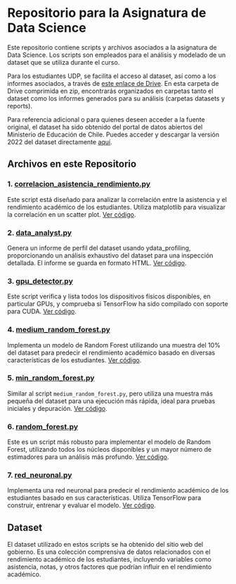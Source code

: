 # Repositorio para la Asignatura de Data Science

Este repositorio contiene scripts y archivos asociados a la asignatura de Data Science. Los scripts son empleados para el análisis y modelado de un dataset que se utiliza durante el curso.

Para los estudiantes UDP, se facilita el acceso al dataset, así como a los informes asociados, a través de [este enlace de Drive](https://drive.google.com/file/d/1be-HlC7Yh1PhP-F0AmuO0vyUqfcWr8cv/view?usp=sharing). En esta carpeta de Drive comprimida en zip, encontrarás organizados en carpetas tanto el dataset como los informes generados para su análisis (carpetas datasets y reports).

Para referencia adicional o para quienes deseen acceder a la fuente original, el dataset ha sido obtenido del portal de datos abiertos del Ministerio de Educación de Chile. Puedes acceder y descargar la versión 2022 del dataset directamente [aquí](https://datosabiertos.mineduc.cl/rendimiento-por-estudiante-2/).

## Archivos en este Repositorio

### 1. [correlacion_asistencia_rendimiento.py](./correlacion_asistencia_rendimiento.py)

Este script está diseñado para analizar la correlación entre la asistencia y el rendimiento académico de los estudiantes. Utiliza matplotlib para visualizar la correlación en un scatter plot. [Ver código](./correlacion_asistencia_rendimiento.py).

### 2. [data_analyst.py](./data_analyst.py)

Genera un informe de perfil del dataset usando ydata_profiling, proporcionando un análisis exhaustivo del dataset para una inspección detallada. El informe se guarda en formato HTML. [Ver código](./data_analyst.py).

### 3. [gpu_detector.py](./gpu_detector.py)

Este script verifica y lista todos los dispositivos físicos disponibles, en particular GPUs, y comprueba si TensorFlow ha sido compilado con soporte para CUDA. [Ver código](./gpu_detector.py).

### 4. [medium_random_forest.py](./medium_random_forest.py)

Implementa un modelo de Random Forest utilizando una muestra del 10% del dataset para predecir el rendimiento académico basado en diversas características de los estudiantes. [Ver código](./medium_random_forest.py).

### 5. [min_random_forest.py](./min_random_forest.py)

Similar al script `medium_random_forest.py`, pero utiliza una muestra más pequeña del dataset para una ejecución más rápida, ideal para pruebas iniciales y depuración. [Ver código](./min_random_forest.py).

### 6. [random_forest.py](./random_forest.py)

Este es un script más robusto para implementar el modelo de Random Forest, utilizando todos los núcleos disponibles y un mayor número de estimadores para un análisis más profundo. [Ver código](./random_forest.py).

### 7. [red_neuronal.py](./red_neuronal.py)

Implementa una red neuronal para predecir el rendimiento académico de los estudiantes basado en sus características. Utiliza TensorFlow para construir, entrenar y evaluar el modelo. [Ver código](./red_neuronal.py).

## Dataset

El dataset utilizado en estos scripts se ha obtenido del sitio web del gobierno. Es una colección comprensiva de datos relacionados con el rendimiento académico de los estudiantes, incluyendo variables como asistencia, notas, y otros factores que podrían influir en el rendimiento académico.
